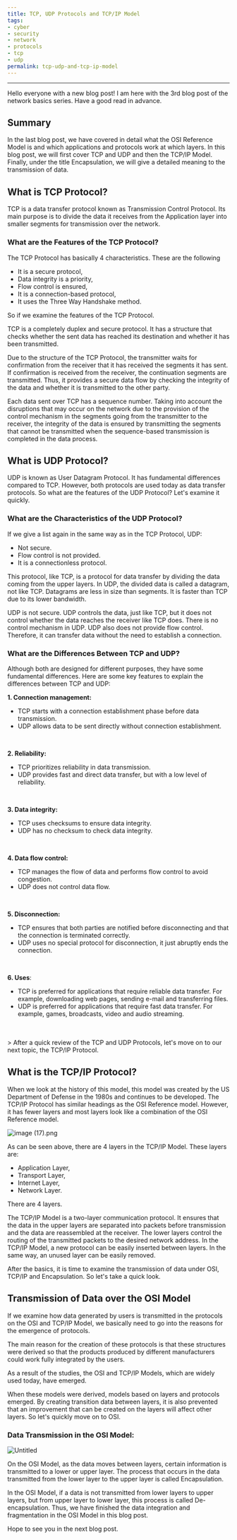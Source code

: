 ```yaml
---
title: TCP, UDP Protocols and TCP/IP Model
tags:
- cyber
- security
- network
- protocols
- tcp
- udp
permalink: tcp-udp-and-tcp-ip-model
---
```


---

Hello everyone with a new blog post! I am here with the 3rd blog post of the network basics series. Have a good read in advance.

## Summary

In the last blog post, we have covered in detail what the OSI Reference Model is and which applications and protocols work at which layers. In this blog post, we will first cover TCP and UDP and then the TCP/IP Model. Finally, under the title Encapsulation, we will give a detailed meaning to the transmission of data.

## What is TCP Protocol?

TCP is a data transfer protocol known as Transmission Control Protocol. Its main purpose is to divide the data it receives from the Application layer into smaller segments for transmission over the network.

### What are the Features of the TCP Protocol?

The TCP Protocol has basically 4 characteristics. These are the following

- It is a secure protocol,
- Data integrity is a priority,
- Flow control is ensured,
- It is a connection-based protocol,
- It uses the Three Way Handshake method.

So if we examine the features of the TCP Protocol.

TCP is a completely duplex and secure protocol. It has a structure that checks whether the sent data has reached its destination and whether it has been transmitted.

Due to the structure of the TCP Protocol, the transmitter waits for confirmation from the receiver that it has received the segments it has sent. If confirmation is received from the receiver, the continuation segments are transmitted. Thus, it provides a secure data flow by checking the integrity of the data and whether it is transmitted to the other party.

Each data sent over TCP has a sequence number. Taking into account the disruptions that may occur on the network due to the provision of the control mechanism in the segments going from the transmitter to the receiver, the integrity of the data is ensured by transmitting the segments that cannot be transmitted when the sequence-based transmission is completed in the data process.

## What is UDP Protocol?

UDP is known as User Datagram Protocol. It has fundamental differences compared to TCP. However, both protocols are used today as data transfer protocols. So what are the features of the UDP Protocol? Let's examine it quickly.

### What are the Characteristics of the UDP Protocol?

If we give a list again in the same way as in the TCP Protocol, UDP:

- Not secure.
- Flow control is not provided.
- It is a connectionless protocol.

This protocol, like TCP, is a protocol for data transfer by dividing the data coming from the upper layers. In UDP, the divided data is called a datagram, not like TCP. Datagrams are less in size than segments. It is faster than TCP due to its lower bandwidth.

UDP is not secure. UDP controls the data, just like TCP, but it does not control whether the data reaches the receiver like TCP does. There is no control mechanism in UDP. UDP also does not provide flow control. Therefore, it can transfer data without the need to establish a connection.

### What are the Differences Between TCP and UDP?

Although both are designed for different purposes, they have some fundamental differences. Here are some key features to explain the differences between TCP and UDP:

**1. Connection management:**
- TCP starts with a connection establishment phase before data transmission.
- UDP allows data to be sent directly without connection establishment.
<br>

**2. Reliability:**
- TCP prioritizes reliability in data transmission.
- UDP provides fast and direct data transfer, but with a low level of reliability.
<br>

**3. Data integrity:**
- TCP uses checksums to ensure data integrity.
- UDP has no checksum to check data integrity.
<br>

**4. Data flow control:**
- TCP manages the flow of data and performs flow control to avoid congestion.
- UDP does not control data flow.
<br>

**5. Disconnection:**
- TCP ensures that both parties are notified before disconnecting and that the connection is terminated correctly.
- UDP uses no special protocol for disconnection, it just abruptly ends the connection.
<br>

**6. Uses**:
- TCP is preferred for applications that require reliable data transfer. For example, downloading web pages, sending e-mail and transferring files.
- UDP is preferred for applications that require fast data transfer. For example, games, broadcasts, video and audio streaming.
<br>
<br>
> After a quick review of the TCP and UDP Protocols, let's move on to our next topic, the TCP/IP Protocol.

## What is the TCP/IP Protocol?

When we look at the history of this model, this model was created by the US Department of Defense in the 1980s and continues to be developed. The TCP/IP Protocol has similar headings as the OSI Reference model. However, it has fewer layers and most layers look like a combination of the OSI Reference model.

![image (17).png](https://s3-us-west-2.amazonaws.com/secure.notion-static.com/37d47426-26a9-4f84-ab82-a0a5d99b054e/image_(17).png)

As can be seen above, there are 4 layers in the TCP/IP Model. These layers are:

- Application Layer,
- Transport Layer,
- Internet Layer,
- Network Layer.

There are 4 layers.

The TCP/IP Model is a two-layer communication protocol. It ensures that the data in the upper layers are separated into packets before transmission and the data are reassembled at the receiver. The lower layers control the routing of the transmitted packets to the desired network address. In the TCP/IP Model, a new protocol can be easily inserted between layers. In the same way, an unused layer can be easily removed.

After the basics, it is time to examine the transmission of data under OSI, TCP/IP and Encapsulation. So let's take a quick look.

## Transmission of Data over the OSI Model

If we examine how data generated by users is transmitted in the protocols on the OSI and TCP/IP Model, we basically need to go into the reasons for the emergence of protocols.

The main reason for the creation of these protocols is that these structures were derived so that the products produced by different manufacturers could work fully integrated by the users.

As a result of the studies, the OSI and TCP/IP Models, which are widely used today, have emerged.

When these models were derived, models based on layers and protocols emerged. By creating transition data between layers, it is also prevented that an improvement that can be created on the layers will affect other layers. So let's quickly move on to OSI.

### Data Transmission in the OSI Model:

![Untitled](https://s3-us-west-2.amazonaws.com/secure.notion-static.com/b6345863-3448-4fa6-8f02-b1b60fdbfaa7/Untitled.png)

On the OSI Model, as the data moves between layers, certain information is transmitted to a lower or upper layer. The process that occurs in the data transmitted from the lower layer to the upper layer is called Encapsulation.

In the OSI Model, if a data is not transmitted from lower layers to upper layers, but from upper layer to lower layer, this process is called De-encapsulation. Thus, we have finished the data integration and fragmentation in the OSI Model in this blog post.

Hope to see you in the next blog post.
